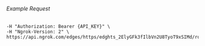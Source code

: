 
###### Example Request
```curl \
-H "Authorization: Bearer {API_KEY}" \
-H "Ngrok-Version: 2" \
https://api.ngrok.com/edges/https/edghts_2ElyGFk3fIlbVn2U8TyoT9xSIMd/routes/edghtsrt_2ElyGG1TgosBiH2FW4Bh9C8xVKq/saml
